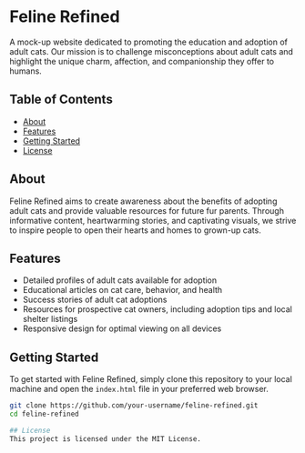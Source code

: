 # Feline Refined

A mock-up website dedicated to promoting the education and adoption of adult cats. Our mission is to challenge misconceptions about adult cats and highlight the unique charm, affection, and companionship they offer to humans.

## Table of Contents

- [About](#about)
- [Features](#features)
- [Getting Started](#getting-started)
- [License](#license)

## About

Feline Refined aims to create awareness about the benefits of adopting adult cats and provide valuable resources for future fur parents. Through informative content, heartwarming stories, and captivating visuals, we strive to inspire people to open their hearts and homes to grown-up cats.

## Features

- Detailed profiles of adult cats available for adoption
- Educational articles on cat care, behavior, and health
- Success stories of adult cat adoptions
- Resources for prospective cat owners, including adoption tips and local shelter listings
- Responsive design for optimal viewing on all devices

## Getting Started

To get started with Feline Refined, simply clone this repository to your local machine and open the `index.html` file in your preferred web browser.

```bash
git clone https://github.com/your-username/feline-refined.git
cd feline-refined

## License
This project is licensed under the MIT License.
